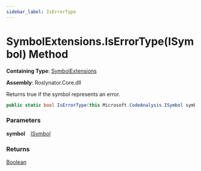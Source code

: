 ```yaml
---
sidebar_label: IsErrorType
---
```


# SymbolExtensions\.IsErrorType\(ISymbol\) Method

**Containing Type**: [SymbolExtensions](../index.md)

**Assembly**: Roslynator\.Core\.dll

  
Returns true if the symbol represents an error\.

```csharp
public static bool IsErrorType(this Microsoft.CodeAnalysis.ISymbol symbol)
```

### Parameters

**symbol** &ensp; [ISymbol](https://docs.microsoft.com/en-us/dotnet/api/microsoft.codeanalysis.isymbol)

### Returns

[Boolean](https://docs.microsoft.com/en-us/dotnet/api/system.boolean)

